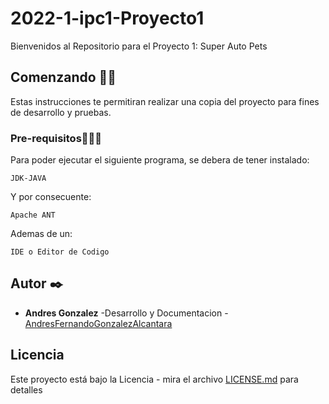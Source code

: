 # 2022-1-ipc1-Proyecto1
Bienvenidos al Repositorio para el Proyecto 1: Super Auto Pets
## Comenzando 🤟🏻
Estas instrucciones te permitiran realizar una copia del proyecto para fines de desarrollo y pruebas.
### Pre-requisitos🏋🏻‍♀️
Para poder ejecutar el siguiente programa, se debera de tener instalado:
```
JDK-JAVA
```
Y por consecuente:
```
Apache ANT
```
Ademas de un:
```
IDE o Editor de Codigo
```
## Autor ✒️
* **Andres Gonzalez** -Desarrollo y Documentacion - [AndresFernandoGonzalezAlcantara](https://github.com/AndresFernandoGonzalezAlcantara)
## Licencia
Este proyecto está bajo la Licencia - mira el archivo [LICENSE.md](LICENSE.md) para detalles
